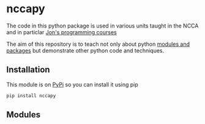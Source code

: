 # nccapy

The code in this python package is used in various units taught in the NCCA and in particlar [Jon's programming courses](https://nccastaff.bournemouth.ac.uk/jmacey/)

The aim of this repository is to teach not only about python [modules and packages](https://docs.python.org/3/tutorial/modules.html) but demonstrate other python code and techniques.

## Installation

This module is on [PyPi](https://pypi.org/project/nccapy/) so you can install it using pip

```bash
pip install nccapy
```



## Modules


